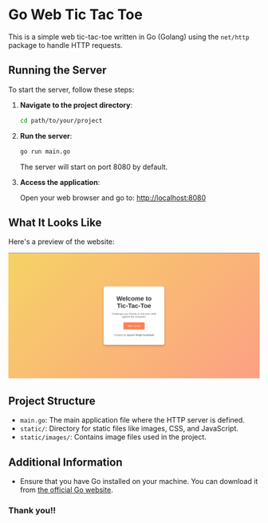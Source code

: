 # Go Web Tic Tac Toe

This is a simple web tic-tac-toe written in Go (Golang) using the `net/http` package to handle HTTP requests.

## Running the Server

To start the server, follow these steps:

1. **Navigate to the project directory**:

   ```bash
   cd path/to/your/project
   ```

2. **Run the server**:

   ```bash
   go run main.go
   ```

   The server will start on port 8080 by default.

3. **Access the application**:

   Open your web browser and go to:
   [http://localhost:8080](http://localhost:8080)

## What It Looks Like

Here's a preview of the website:

![Website](static/images/tictactoe.png)

## Project Structure

- `main.go`: The main application file where the HTTP server is defined.
- `static/`: Directory for static files like images, CSS, and JavaScript.
- `static/images/`: Contains image files used in the project.

## Additional Information

- Ensure that you have Go installed on your machine. You can download it from [the official Go website](https://golang.org/dl/).

### Thank you!!
